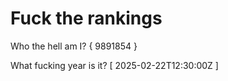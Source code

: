 # Fuck the rankings

Who the hell am I?
{ 9891854 }

What fucking year is it?
[ 2025-02-22T12:30:00Z ]
